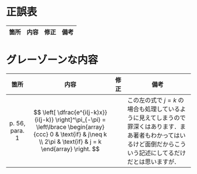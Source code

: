 # 正誤表
| 箇所  | 内容  | 修正  | 備考  |
| :-: | --- | --- | --- |

# グレーゾーンな内容
| 箇所    | 内容  | 修正  | 備考  |
| :-: | --- | --- | --- |
| p. 56, para. 1 | $$ \left[ \dfrac{e^{i(j-k)x}}{i(j-k)} \right]^\pi_{-\pi} = \left\lbrace \begin{array}{ccc} 0 & \text{if} & j\neq k \\ 2\pi & \text{if} & j = k \end{array} \right. $$  |   | この左の式で $j=k$ の場合も処理しているように見えてしまうので罪深くはあります．まあ著者もわかってはいるけど面倒だからこういう記述にしてるだけだとは思いますが． |